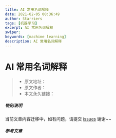 ```yaml
---
title: AI 常用名词解释
date: 2021-02-05 00:36:49
author: Starriers
tags: [机器学习]
excerpt: AI 常用名词解释
swiper:
keywords: [machine learning]
description: AI 常用名词解释
---
```


# AI 常用名词解释

> * 原文地址：[]()
> * 原文作者：[]()
> * 本文永久链接：[]()

##### **特别说明**

当前文章内容迁移中，如有问题，请提交 [issues](https://github.com/Starrier/starrier.github.io/issues) 谢谢~~

##### 参考文章




